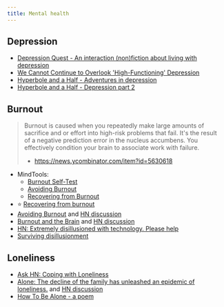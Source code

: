 ```yaml
---
title: Mental health
---
```

## Depression

- [Depression Quest - An interaction (non)fiction about living with depression](http://www.depressionquest.com/dqfinal.html)
- [We Cannot Continue to Overlook 'High-Functioning' Depression ](https://themighty.com/2016/05/high-functioning-depression-we-cant-overlook-the-overachievers/)
- [Hyperbole and a Half - Adventures in depression](http://hyperboleandahalf.blogspot.com/2011/10/adventures-in-depression.html)
- [Hyperbole and a Half - Depression part 2](http://hyperboleandahalf.blogspot.com/2013/05/depression-part-two.html)

## Burnout

> Burnout is caused when you repeatedly make large amounts of sacrifice and or effort into high-risk problems that fail. It's the result of a negative prediction error in the nucleus accumbens. You effectively condition your brain to associate work with failure.
>
> - https://news.ycombinator.com/item?id=5630618

- MindTools:
    - [Burnout Self-Test](https://www.mindtools.com/pages/article/newTCS_08.htm)
    - [Avoiding Burnout](https://www.mindtools.com/pages/article/avoiding-burnout.htm)
    - [Recovering from Burnout](https://www.mindtools.com/pages/article/recovering-from-burnout.htm)
- :star: [Recovering from burnout](https://kierantie.com/a/burnout)
- [Avoiding Burnout](https://andrewdumont.me/avoiding-burnout/) and [HN discussion](https://news.ycombinator.com/item?id=5630445)
- [Burnout and the Brain](https://www.psychologicalscience.org/observer/burnout-and-the-brain) and [HN discussion](https://news.ycombinator.com/item?id=20331654)
- [HN: Extremely disillusioned with technology. Please help](https://news.ycombinator.com/item?id=23072333)
- [Surviving disillusionment](https://www.spakhm.com/p/surviving-disillusionment)

## Loneliness

- [Ask HN: Coping with Loneliness](https://news.ycombinator.com/item?id=14800579)
- [Alone: The decline of the family has unleashed an epidemic of loneliness.](https://www.city-journal.org/decline-of-family-loneliness-epidemic) and [HN discussion](https://news.ycombinator.com/item?id=20116699)
- [How To Be Alone - a poem](https://www.youtube.com/watch?v=k7X7sZzSXYs)
